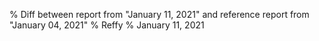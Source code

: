 % Diff between report from "January 11, 2021" and reference report from "January 04, 2021"
% Reffy
% January 11, 2021

